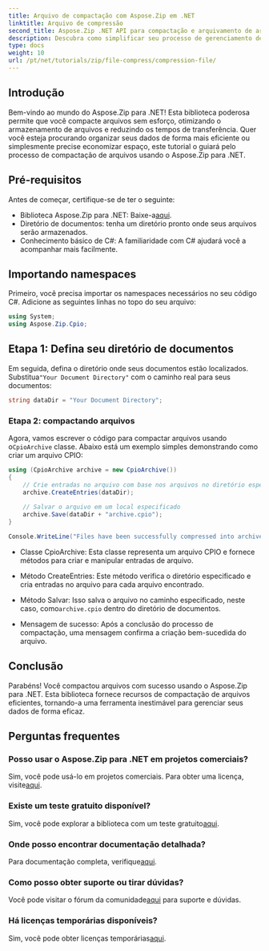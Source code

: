 ```yaml
---
title: Arquivo de compactação com Aspose.Zip em .NET
linktitle: Arquivo de compressão
second_title: Aspose.Zip .NET API para compactação e arquivamento de arquivos
description: Descubra como simplificar seu processo de gerenciamento de arquivos com o Aspose.Zip para .NET. Este guia detalhado o orienta pelas etapas de compactação de arquivos.
type: docs
weight: 10
url: /pt/net/tutorials/zip/file-compress/compression-file/
---
```

## Introdução

Bem-vindo ao mundo do Aspose.Zip para .NET! Esta biblioteca poderosa permite que você compacte arquivos sem esforço, otimizando o armazenamento de arquivos e reduzindo os tempos de transferência. Quer você esteja procurando organizar seus dados de forma mais eficiente ou simplesmente precise economizar espaço, este tutorial o guiará pelo processo de compactação de arquivos usando o Aspose.Zip para .NET.

## Pré-requisitos

Antes de começar, certifique-se de ter o seguinte:

-  Biblioteca Aspose.Zip para .NET: Baixe-a[aqui](https://releases.aspose.com/zip/net/).
- Diretório de documentos: tenha um diretório pronto onde seus arquivos serão armazenados.
- Conhecimento básico de C#: A familiaridade com C# ajudará você a acompanhar mais facilmente.

## Importando namespaces

Primeiro, você precisa importar os namespaces necessários no seu código C#. Adicione as seguintes linhas no topo do seu arquivo:

```csharp
using System;
using Aspose.Zip.Cpio;
```

## Etapa 1: Defina seu diretório de documentos

 Em seguida, defina o diretório onde seus documentos estão localizados. Substitua`"Your Document Directory"` com o caminho real para seus documentos:

```csharp
string dataDir = "Your Document Directory";
```

### Etapa 2: compactando arquivos

 Agora, vamos escrever o código para compactar arquivos usando o`CpioArchive` classe. Abaixo está um exemplo simples demonstrando como criar um arquivo CPIO:

```csharp
using (CpioArchive archive = new CpioArchive())
{
    // Crie entradas no arquivo com base nos arquivos no diretório especificado
    archive.CreateEntries(dataDir);
    
    // Salvar o arquivo em um local especificado
    archive.Save(dataDir + "archive.cpio");
}

Console.WriteLine("Files have been successfully compressed into archive.cpio!");
```

- Classe CpioArchive: Esta classe representa um arquivo CPIO e fornece métodos para criar e manipular entradas de arquivo.
  
- Método CreateEntries: Este método verifica o diretório especificado e cria entradas no arquivo para cada arquivo encontrado.
  
-  Método Salvar: Isso salva o arquivo no caminho especificado, neste caso, como`archive.cpio` dentro do diretório de documentos.
  
- Mensagem de sucesso: Após a conclusão do processo de compactação, uma mensagem confirma a criação bem-sucedida do arquivo.

## Conclusão

Parabéns! Você compactou arquivos com sucesso usando o Aspose.Zip para .NET. Esta biblioteca fornece recursos de compactação de arquivos eficientes, tornando-a uma ferramenta inestimável para gerenciar seus dados de forma eficaz.

## Perguntas frequentes

### Posso usar o Aspose.Zip para .NET em projetos comerciais?
 Sim, você pode usá-lo em projetos comerciais. Para obter uma licença, visite[aqui](https://purchase.conholdate.com/buy).

### Existe um teste gratuito disponível?
 Sim, você pode explorar a biblioteca com um teste gratuito[aqui](https://releases.aspose.com/).

### Onde posso encontrar documentação detalhada?
 Para documentação completa, verifique[aqui](https://reference.aspose.com/zip/net/).

### Como posso obter suporte ou tirar dúvidas?
 Você pode visitar o fórum da comunidade[aqui](https://forum.aspose.com/c/zip/37) para suporte e dúvidas.

### Há licenças temporárias disponíveis?
 Sim, você pode obter licenças temporárias[aqui](https://purchase.conholdate.com/temporary-license/).
